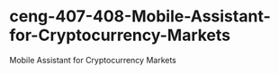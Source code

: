 # ceng-407-408-Mobile-Assistant-for-Cryptocurrency-Markets
Mobile Assistant for Cryptocurrency Markets
